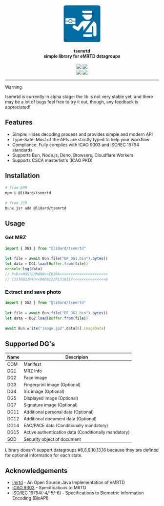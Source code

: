 <p align="center">
    <a href="https://github.com/li0ard/tsemrtd/">
        <img src="https://raw.githubusercontent.com/li0ard/tsemrtd/main/.github/logo.svg" alt="tsemrtd logo" title="tsemrtd" width="120" /><br>
    </a><br>
    <b>tsemrtd</b><br>
    <b>simple library for eMRTD datagroups</b>
    <br><br>
    <a href="https://github.com/li0ard/tsemrtd/actions/workflows/test.yml"><img src="https://github.com/li0ard/tsemrtd/actions/workflows/test.yml/badge.svg" /></a>
    <a href="https://jsr.io/@li0ard/tsemrtd"><img src="https://jsr.io/badges/@li0ard/tsemrtd" /></a>
    <br>
    <a href="https://github.com/li0ard/tsemrtd/blob/main/LICENSE"><img src="https://img.shields.io/github/license/li0ard/tsemrtd" /></a>
    <img src="https://img.shields.io/badge/-alpha-orange" />
    <br>
    <hr>
</p>

> [!WARNING]
> tsemrtd is currently in alpha stage: the lib is not very stable yet, and there may be a lot of bugs
> feel free to try it out, though, any feedback is appreciated!

## Features

- Simple: Hides decoding process and provides simple and modern API
- Type-Safe: Most of the APIs are strictly typed to help your workflow
- Compliance: Fully complies with ICAO 9303 and ISO/IEC 19794 standards
- Supports Bun, Node.js, Deno, Browsers, Cloudflare Workers
- Supports CSCA masterlist's (ICAO PKD)

## Installation

```bash
# from NPM
npm i @li0ard/tsemrtd

# from JSR
bunx jsr add @li0ard/tsemrtd 
```

## Usage

### Get MRZ
```ts
import { DG1 } from "@li0ard/tsemrtd"

let file = await Bun.file("EF_DG1.bin").bytes()
let data = DG1.load(Buffer.from(file))
console.log(data)
// P<D<<MUSTERMANN<<ERIKA<<<<<<<<<<<<<<<<<<<<<<
// C11T002JM4D<<9608122F1310317<<<<<<<<<<<<<<<6
```

### Extract and save photo
```ts
import { DG2 } from "@li0ard/tsemrtd"

let file = await Bun.file("EF_DG2.bin").bytes()
let data = DG2.load(Buffer.from(file))

await Bun.write("image.jp2",data[0].imageData)
```

## Supported DG's

| Name | Descripion                                           |
|------|------------------------------------------------------|
| COM  | Manifest                                             |
| DG1  | MRZ Info                                             |
| DG2  | Face image                                           |
| DG3  | Fingerprint image (Optional)                         |
| DG4  | Iris image (Optional)                                |
| DG5  | Displayed image (Optional)                           |
| DG7  | Signature image (Optional)                           |
| DG11 | Additional personal data (Optional)                  |
| DG12 | Additional document data (Optional)                  |
| DG14 | EAC/PACE data (Conditionally mandatory)              |
| DG15 | Active authentication data (Conditionally mandatory) |
| SOD  | Security object of document                          |

Library doesn't support datagroups #6,8,9,10,13,16 because they are defined for optional information for each state.

## Acknowledgements

- [jmrtd](https://jmrtd.org) - An Open Source Java Implementation of eMRTD
- [ICAO 9303](https://www.icao.int/publications/pages/publication.aspx?docnum=9303) - Specifications to MRTD
- ISO/IEC 19794(-4/-5/-6) - Specifications to Biometric Information Encoding (BioAPI)
